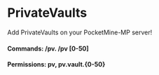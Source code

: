 # PrivateVaults
Add PrivateVaults on your PocketMine-MP server!

#### Commands: /pv. /pv [0-50]
#### Permissions: pv, pv.vault.{0-50}

